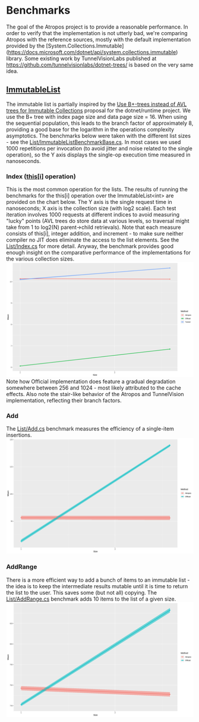 # Benchmarks
The goal of the Atropos project is to provide a reasonable performance.
In order to verify that the implementation is not utterly bad, we're comparing Atropos with the reference sources, mostly with the 
default implementation provided by the [System.Collections.Immutable] (https://docs.microsoft.com/dotnet/api/system.collections.immutable) library.
Some existing work by TunnelVisionLabs published at https://github.com/tunnelvisionlabs/dotnet-trees/ is based on the very same idea.
## [ImmutableList](../Atropos/Documentation/ImmutableList-T-.md 'Atropos.ImmutableList&lt;T&gt;')
The immutable list is partially inspired by the [Use B+-trees instead of AVL trees for Immutable Collections](https://github.com/dotnet/runtime/issues/14477) proposal for the dotnet/runtime project.
We use the B+ tree with index page size and data page size = 16. When using the sequential population, this leads to the branch factor of approximately 8, providing a good base for the 
logarithm in the operations complexity asymptotics. 
The benchmarks below were taken with the different list sizes - see the [List/ImmutableListBenchmarkBase.cs](./List/ImmutableListBenchmarkBase.cs).
In most cases we used 1000 repetitions per invocation (to avoid jitter and noise related to the single operation), so the Y axis displays the single-op execution time measured in nanoseconds. 
### Index ([this[i]](../Atropos/Documentation/ImmutableList-T--this-int-.md) operation)
This is the most common operation for the lists. 
The results of running the benchmarks for the this[i] operation over the ImmutableList&lt;int&gt; are provided on the chart below. The Y axis is the single request time in nanoseconds; X axis is the collection size (with log2 scale).
Each test iteration involves 1000 requests at different indices to avoid measuring "lucky" points (AVL trees do store data at various levels, so traversal might take from 1 to log2(N) parent->child retrievals).
Note that each measure consists of this[i], integer addition, and increment - to make sure neither compiler no JIT does eliminate the access to the list elements. 
See the [List/Index.cs](./List/Index.cs) for more detail.
Anyway, the benchmark provides good enough insight on the comparative performance of the implementations for the various collection sizes.
![Index](Atropos.Benchmarks.List.Index.png)
Note how Official implementation does feature a gradual degradation somewhere between 256 and 1024 - most likely attributed to the cache effects.
Also note the stair-like behavior of the Atropos and TunnelVision implementation, reflecting their branch factors. 
### Add 
The [List/Add.cs](./List/Add.cs) benchmark measures the efficiency of a single-item insertions. 
![Index](Atropos.Benchmarks.List.Add.png)
### AddRange
There is a more efficient way to add a bunch of items to an immutable list - the idea is to keep the intermediate results mutable until it is time to return the list to the user.
This saves some (but not all) copying.
The [List/AddRange.cs](./List/AddRange.cs) benchmark adds 10 items to the list of a given size.
![Index](Atropos.Benchmarks.List.AddRange.png)
